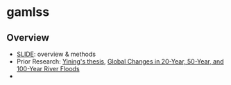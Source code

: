 # gamlss

## Overview
 - [SLIDE]([url](https://docs.google.com/presentation/d/1M6GKO3msvFnTr3cnirwfyCHMqjcmzSSobPc2BeBwB7I/edit#slide=id.g2b21af46750_0_262)): overview & methods
 - Prior Research: [Yining's thesis]([url](https://www.dropbox.com/sh/3w5p1a07a8s7dwu/AADJG0EjiME3SbillrnBBrN6a/Yining%E5%8D%92%E8%AB%96?dl=0&preview=Estimation+of+Extreme+Floods+Time+Series+with+Limited+Sample+Size.pdf&subfolder_nav_tracking=1)), [Global Changes in 20-Year, 50-Year, and 100-Year River Floods]([url](https://agupubs.onlinelibrary.wiley.com/doi/full/10.1029/2020GL091824)https://agupubs.onlinelibrary.wiley.com/doi/full/10.1029/2020GL091824)
 - 
